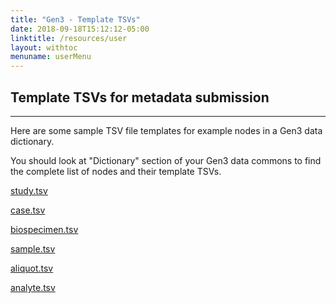 ```yaml
---
title: "Gen3 - Template TSVs"
date: 2018-09-18T15:12:12-05:00
linktitle: /resources/user
layout: withtoc
menuname: userMenu
---
```


## Template TSVs for metadata submission
* * *

Here are some sample TSV file templates for example nodes in a Gen3 data dictionary.

You should look at "Dictionary" section of your Gen3 data commons to find the complete list of nodes and their template TSVs.

[study.tsv](/template-tsvs/study.tsv)

[case.tsv](/template-tsvs/case.tsv)

[biospecimen.tsv](/template-tsvs/biospecimen.tsv)

[sample.tsv](/template-tsvs/sample.tsv)

[aliquot.tsv](/template-tsvs/aliquot.tsv)

[analyte.tsv](/template-tsvs/analyte.tsv)
